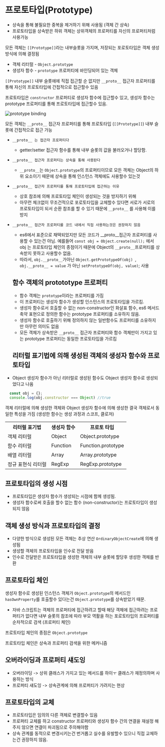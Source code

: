 # 프로토타입(Prototype)

- 상속을 통해 불필요한 중복을 제거하기 위해 사용됨 (객체 간 상속)
- 프로토타입을 상속받은 하위 객체는 상위객체의 프로퍼티를 자신의 프로퍼티처럼 사용가능

모든 객체는 `[[Prototype]]`라는 내부슬롯을 가지며, 저장되는 포로토타입은 객체 생성 방식에 의해 결정됨

- 객체 리터럴 - `Object.prototype`
- 생성자 함수 - `prototype` 프로퍼티에 바인딩되어 있는 객체

`[[Prototype]]` 내부 슬롯에에 직접 접근할 순 없지만 `__proto__` 접근자 프로퍼티를 통해 자신의 프로토타입에 간접적으로 접근할수 있음

프로토타입은 `constructor` 프로퍼티로 생성자 함수에 접근할수 있고, 생성자 함수는 prototype 프로퍼티를 통해 프로토타입에 접근할수 있음.

![prototype binding](https://poiemaweb.com/assets/fs-images/19-3.png)

모든 객체는 `__proto__` 접근자 프로퍼티를 통해 프로토타입 (`[[Prototype]]`) 내부 슬롯에 간접적으로 접근 가능

- `__proto__ 는 접근자 프로퍼티다`
  - getter/setter 접근자 함수를 통해 내부 슬롯의 값을 불러오거나 할당함.
- `__proto__ 접근자 프로퍼티는 상속을 통해 사용돤다`
  - `__proto__`는 `Object.prototype`의 프로퍼티이므로 모든 객체는 Object의 하위 요소이기 때문에 상속을 통해 인스턴스 객체에도 사용할수 있는것
- `__proto__ 접근자 프로퍼티를 통해 프로토타입에 접근하는 이유`
  - 상호 참조에 의해 프로토타입 체인이 생성되는 것을 방지하기 위해
  - 아무런 체크없이 무조건적으로 포로토타입을 교체할수 있다면 서로가 서로의 프로토타입이 되서 순환 참조를 할 수 있기 때문에 `__proto__` 를 사용해 이를 방지
- `__proto__ 접근자 프로퍼티를 코드 내에서 직접 사용하는것은 권장하지 않음` 
  - es6에서 표준으로 채택되었지만 모든 코드가 __proto__접근자 프로퍼티를 사용할 수 있는건 아님.
    예를들어 `const obj = Object.create(null);` 에서 obj 는 프로토타입 체인의 종점이기 때문에 Object의 `__proto__`프로퍼티를 상속받지 못하고 사용할수 없음.
  - 따라서, `obj.__proto__`가아닌 `Object.getPrototypeOf(obj) `, `obj.__proto__ = value` 가 아닌 `setPrototypeOf(obj, value)`; 사용 

  ## 함수 객체의 protototype 프로퍼티

  - 함수 객체는 `prototype`이라는 프로퍼티를 가짐
  - 이 프로퍼티는 생성자 함수가 생성할 인스턴스의 프로토타입을 가르킴.
  - 생성자 함수로서 호출할 수 없는 non-constructor인 화살표 함수, es6 메서드 축약 표현으로 정의한 함수는 prototype 프로퍼티를 소유하지 않음. 
  - 생성자 함수로 호출하기 위해 정의하지 않는 일반함수도 프로퍼티를 소유하지만 아무런 의미도 없음
  - 모든 객체가 상속받은  `__proto__` 접근자 프로퍼티와 함수 객체만이 가지고 있는 prototype 프로퍼티는 동일한 프로토타입을 가르킴

  ## 리터럴 표기법에 의해 생성된 객체의 생성자 함수와 프로토타입

- Object 생성자 함수가 아닌 리터럴로 생성된 함수도 Object 생성자 함수로 생성되었다고 나옴

```javascript
  const obj = {};
  console.log(obj.constructor === Object) //true
```

객체 리터럴에 의해 생성한 객체와 Object 생성자 함수에 의해 생성한 결국 객체로서 동일한 특성을 가짐 (생성한 함수는 생성 과정과 스코프, 클로저)

<table>
<tr>
  <th>리터럴 표기법</th>
  <th>생성자 함수</th>
  <th>프로토 타입</th>
</tr>
<tr>
  <td>객체 리터럴</td>
  <td>Object</td>
  <td>Object.prototype</td>
</tr>
<tr>
 <td>함수 리터럴</td>
 <td>Function</td>
 <td>Function.prototype</td>
</tr>
<tr>
 <td>배열 리터럴</td>
 <td>Array</td>
 <td>Array.prototype</td>
</tr>
<tr>
 <td>정규 표현식 리터럴</td>
 <td>RegExp</td>
 <td>RegExp.prototype</td>
</tr>
<table>

## 프로토타입의 생성 시점

- 프로토타입은 생성자 함수가 생성되는 시점에 함께 생성됨.
- 생성자 함수로써 호출을 할수 없는 함수 (non-constructor)는 프로토타입이 생성되지 않음

## 객체 생성 방식과 프로토타입의 결정

- 다양한 방식으로 생성된 모든 객체는 추상 연산 `OrdinaryObjectCreate`에 의해 생성됨
- 생성할 객체의 프로토타입을 인수로 전달 받음
- 인수로 전달받은 프로토타입을 생성한 객체의 내부 슬롯에 할당후 생성한 객체를 반환

## 프로토타입 체인 

생성자 함수로 생성된 인스턴스 객체가 `Object.prototype`의 메서드인 `hasOwnProperty`를 호출할수 있다는건 `Object.prototype`를 상속받았기 때문.

- 자바 스크립트는 객체의 프로퍼티에 접근하려고 할때 해당 객체에 접근하려는 프로퍼티가 없다면 내부 슬롯의 참조에 따라 부모 역활을 하는 포로토타입의 프로퍼티를 순차적으로 검색 (프로퍼티 체인)

프로토타입 체인의 종점은 `Object.prototype`

프로토타입 체인은 상속과 프로퍼티 검색을 위한 메커니즘

## 오버라이딩과 프로퍼티 섀도잉

- 오버라이딩 -> 상위 클래스가 가지고 있는 메서드를 하이ㅜ 클래스가 재정의하며 사용하는 방식
- 프로퍼티 섀도잉 -> 상속관계에 의해 프로퍼티가 가려지는 현상

## 프로토타입의 교체

- 프로토타입은 임의의 다른 객체로 변결할수 있음
- 프로퍼티 교체를 하고 constructor 프로퍼티와 생성자 함수 간의 연결을 재설정 해주지 않으면 연결이 파괴됨으로 주의해야함
- 상속 관계를 동적으로 변경시키는건 번거롭고 실수를 유발할수 있으니 직접 교체하는건 권장하지 않음.





  